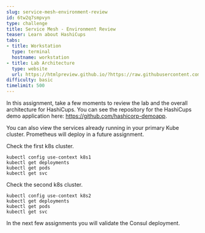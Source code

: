 ```yaml
---
slug: service-mesh-environment-review
id: 6tw2q7smpvyn
type: challenge
title: Service Mesh - Environment Review
teaser: Learn about HashiCups
tabs:
- title: Workstation
  type: terminal
  hostname: workstation
- title: Lab Architecture
  type: website
  url: https://htmlpreview.github.io/?https://raw.githubusercontent.com/hashicorp/field-workshops-consul/master/instruqt-tracks/consul-life-of-a-developer/assets/diagrams/diagrams.html
difficulty: basic
timelimit: 500
---
```

In this assignment, take a few moments to review the lab and the overall architecture for HashiCups.
You can see the repository for the HashiCups demo application here: https://github.com/hashicorp-demoapp. <br>


You can also view the services already running in your primary Kube cluster. Prometheus will deploy in a future assignment. <br>

Check the first k8s cluster. <br>

```
kubectl config use-context k8s1
kubectl get deployments
kubectl get pods
kubectl get svc
```

Check the second k8s cluster. <br>

```
kubectl config use-context k8s2
kubectl get deployments
kubectl get pods
kubectl get svc
```

In the next few assignments you will validate the Consul deployment.
